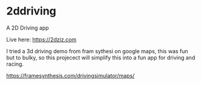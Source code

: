 # 2ddriving
A 2D Driving app 

Live here: https://2dziz.com

I tried a 3d driving demo from fram sythesi on google maps, this was fun but to bulky, so this projecect will simplify this into a fun app for driving and racing.

https://framesynthesis.com/drivingsimulator/maps/
